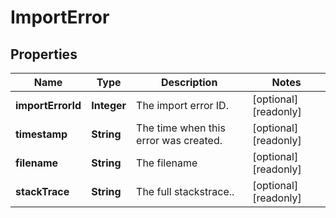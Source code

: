 

# ImportError


## Properties

Name | Type | Description | Notes
------------ | ------------- | ------------- | -------------
**importErrorId** | **Integer** | The import error ID. |  [optional] [readonly]
**timestamp** | **String** | The time when this error was created. |  [optional] [readonly]
**filename** | **String** | The filename |  [optional] [readonly]
**stackTrace** | **String** | The full stackstrace.. |  [optional] [readonly]



